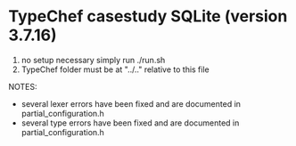 TypeChef casestudy SQLite (version 3.7.16)
==========================================

1. no setup necessary simply run ./run.sh
2. TypeChef folder must be at "../.." relative to this file

NOTES:
- several lexer errors have been fixed and are documented in partial_configuration.h
- several type errors have been fixed and are documented in partial_configuration.h

